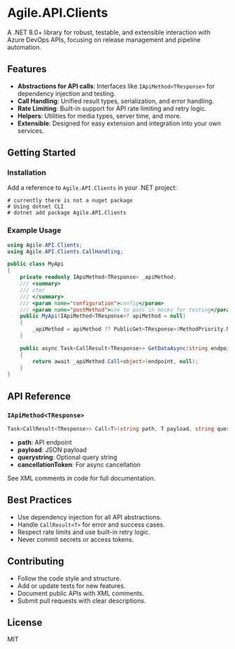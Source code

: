 # Agile.API.Clients

A .NET 8.0+ library for robust, testable, and extensible interaction with Azure DevOps APIs, focusing on release management and pipeline automation.

## Features
- **Abstractions for API calls**: Interfaces like `IApiMethod<TResponse>` for dependency injection and testing.
- **Call Handling**: Unified result types, serialization, and error handling.
- **Rate Limiting**: Built-in support for API rate limiting and retry logic.
- **Helpers**: Utilities for media types, server time, and more.
- **Extensible**: Designed for easy extension and integration into your own services.

## Getting Started

### Installation
Add a reference to `Agile.API.Clients` in your .NET project:

```shell
# currently there is not a nuget package
# Using dotnet CLI
# dotnet add package Agile.API.Clients
```

### Example Usage

```csharp
using Agile.API.Clients;
using Agile.API.Clients.CallHandling;

public class MyApi
{
    private readonly IApiMethod<TResponse> _apiMethod;
    /// <summary>
    /// ctor
    /// </summary>
    /// <param name="configuration">config</param>
    /// <param name="postMethod">use to pass in mocks for testing</param>
    public MyApi(IApiMethod<TResponse>? apiMethod = null)
    {
        _apiMethod = apiMethod ?? PublicGet<TResponse>(MethodPriority.Normal, MediaTypes.JSON);
    }

    public async Task<CallResult<TResponse>> GetDataAsync(string endpoint)
    {
        return await _apiMethod.Call<object>(endpoint, null);
    }
}
```

## API Reference

### `IApiMethod<TResponse>`

```csharp
Task<CallResult<TResponse>> Call<T>(string path, T payload, string querystring = "", CancellationToken cancellationToken = default);
```
- **path**: API endpoint
- **payload**: JSON payload
- **querystring**: Optional query string
- **cancellationToken**: For async cancellation

See XML comments in code for full documentation.

## Best Practices
- Use dependency injection for all API abstractions.
- Handle `CallResult<T>` for error and success cases.
- Respect rate limits and use built-in retry logic.
- Never commit secrets or access tokens.

## Contributing
- Follow the code style and structure.
- Add or update tests for new features.
- Document public APIs with XML comments.
- Submit pull requests with clear descriptions.

## License
MIT

